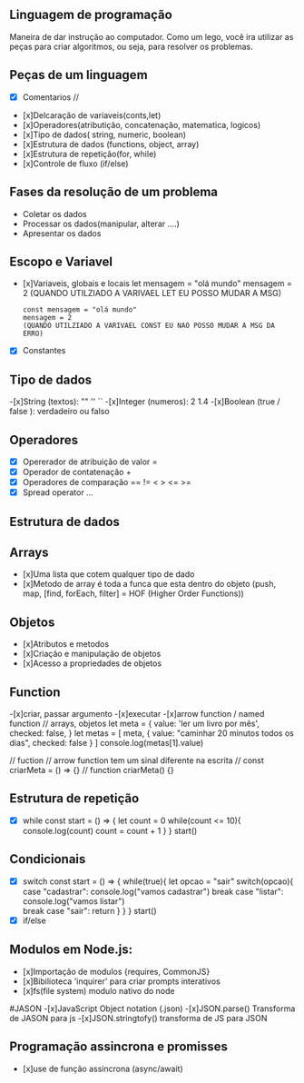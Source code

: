 ## Linguagem de programação
Maneira de dar instrução ao computador.
Como um lego, você ira utilizar as peças para criar algoritmos, ou seja, para resolver os problemas.

## Peças de um linguagem
- [x] Comentarios //
- [x]Delcaração de variaveis(conts,let)
- [x]Operadores(atributição, concatenação, matematica, logicos)
- [x]Tipo de dados( string, numeric, boolean)
- [x]Estrutura de dados (functions, object, array)
- [x]Estrutura de repetição(for, while)
- [x]Controle de fluxo (if/else)

## Fases da resolução de um problema
- Coletar os dados
- Processar os dados(manipular, alterar ....)
- Apresentar os dados

## Escopo e Variavel

- [x]Variaveis, globais e locais
      let mensagem = "olá mundo"
      mensagem = 2
      (QUANDO UTILZIADO A VARIVAEL LET EU POSSO MUDAR A MSG)

      const mensagem = "olá mundo"
      mensagem = 2
      (QUANDO UTILZIADO A VARIVAEL CONST EU NAO POSSO MUDAR A MSG DA ERRO)
-[x] Constantes


## Tipo de dados
-[x]String (textos): "" '' ``
-[x]Integer (numeros): 2 1.4
-[x]Boolean (true / false ): verdadeiro ou falso

## Operadores
-[x] Opererador de atribuição de valor =
-[x] Operador de contatenação +
-[x] Operadores de comparação == != < > <= >=
-[x] Spread operator ...

## Estrutura de dados

## Arrays
- [x]Uma lista que cotem qualquer tipo de dado
- [x]Metodo de array é toda a funca que esta dentro do objeto (push, map, [find, forEach, filter] = HOF (Higher Order Functions))

## Objetos
- [x]Atributos e metodos
- [x]Criação e manipulação de objetos
- [x]Acesso a propriedades de objetos

## Function 
-[x]criar, passar argumento
-[x]executar 
-[x]arrow function / named function 
// arrays, objetos
let meta = {
  value: 'ler um livro por mês',
  checked: false,
}
let metas = [
  meta,
  {
    value: "caminhar 20 minutos todos os dias",
    checked: false
  }
]
console.log(metas[1].value)

// fuction // arrow function tem um sinal diferente na escrita
// const criarMeta = () => {}
// function criarMeta() {}

## Estrutura de repetição 
- [x] while 
const start = () => {
  let count = 0
  while(count <= 10){
    console.log(count)
    count = count + 1
  }
}
start()

## Condicionais 
- [x] switch
const start = () => {
  while(true){
    let opcao = "sair"
    switch(opcao){
      case "cadastrar":
        console.log("vamos cadastrar")
        break
      case "listar":
        console.log("vamos listar")    
        break
      case  "sair":
        return
    }
  }
}
start()
- [x] if/else

## Modulos em Node.js:
- [x]Importação de modulos {requires, CommonJS}
- [x]Bibilioteca 'inquirer' para criar prompts interativos
- [x]fs(file system) modulo nativo do node

#JASON
-[x]JavaScript Object notation (.json)
-[x]JSON.parse() Transforma de JASON para js
-[x]JSON.stringtofy() transforma de JS para JSON
## Programação assincrona e promisses
- [x]use de função assincrona (async/await)
